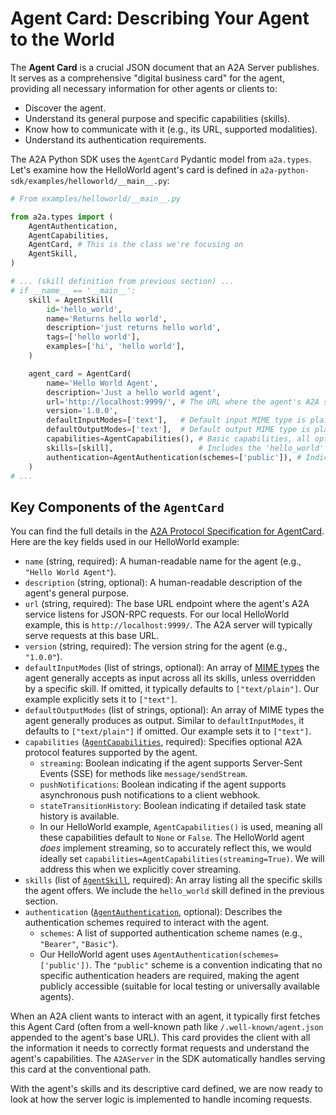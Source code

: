 # Agent Card: Describing Your Agent to the World

The **Agent Card** is a crucial JSON document that an A2A Server publishes. It serves as a comprehensive "digital business card" for the agent, providing all necessary information for other agents or clients to:

- Discover the agent.
- Understand its general purpose and specific capabilities (skills).
- Know how to communicate with it (e.g., its URL, supported modalities).
- Understand its authentication requirements.

The A2A Python SDK uses the `AgentCard` Pydantic model from `a2a.types`. Let's examine how the HelloWorld agent's card is defined in `a2a-python-sdk/examples/helloworld/__main__.py`:

```python
# From examples/helloworld/__main__.py

from a2a.types import (
    AgentAuthentication,
    AgentCapabilities,
    AgentCard, # This is the class we're focusing on
    AgentSkill,
)

# ... (skill definition from previous section) ...
# if __name__ == '__main__':
    skill = AgentSkill(
        id='hello_world',
        name='Returns hello world',
        description='just returns hello world',
        tags=['hello world'],
        examples=['hi', 'hello world'],
    )

    agent_card = AgentCard(
        name='Hello World Agent',
        description='Just a hello world agent',
        url='http://localhost:9999/', # The URL where the agent's A2A service listens
        version='1.0.0',
        defaultInputModes=['text'],   # Default input MIME type is plain text
        defaultOutputModes=['text'],  # Default output MIME type is plain text
        capabilities=AgentCapabilities(), # Basic capabilities, all options default to false/None
        skills=[skill],                   # Includes the 'hello_world' skill defined above
        authentication=AgentAuthentication(schemes=['public']), # Indicates it's publicly accessible
    )
# ...
```

## Key Components of the `AgentCard`

You can find the full details in the [A2A Protocol Specification for AgentCard](../specification.md#55-agentcard-object-structure). Here are the key fields used in our HelloWorld example:

- `name` (string, required): A human-readable name for the agent (e.g., `"Hello World Agent"`).
- `description` (string, optional): A human-readable description of the agent's general purpose.
- `url` (string, required): The base URL endpoint where the agent's A2A service listens for JSON-RPC requests. For our local HelloWorld example, this is `http://localhost:9999/`. The A2A server will typically serve requests at this base URL.
- `version` (string, required): The version string for the agent (e.g., `"1.0.0"`).
- `defaultInputModes` (list of strings, optional): An array of [MIME types](https://developer.mozilla.org/en-US/docs/Web/HTTP/Basics_of_HTTP/MIME_types) the agent generally accepts as input across all its skills, unless overridden by a specific skill. If omitted, it typically defaults to `["text/plain"]`. Our example explicitly sets it to `["text"]`.
- `defaultOutputModes` (list of strings, optional): An array of MIME types the agent generally produces as output. Similar to `defaultInputModes`, it defaults to `["text/plain"]` if omitted. Our example sets it to `["text"]`.
- `capabilities` ([`AgentCapabilities`](../specification.md#552-agentcapabilities-object), required): Specifies optional A2A protocol features supported by the agent.
  - `streaming`: Boolean indicating if the agent supports Server-Sent Events (SSE) for methods like `message/sendStream`.
  - `pushNotifications`: Boolean indicating if the agent supports asynchronous push notifications to a client webhook.
  - `stateTransitionHistory`: Boolean indicating if detailed task state history is available.
  - In our HelloWorld example, `AgentCapabilities()` is used, meaning all these capabilities default to `None` or `False`. The HelloWorld agent *does* implement streaming, so to accurately reflect this, we would ideally set `capabilities=AgentCapabilities(streaming=True)`. We will address this when we explicitly cover streaming.
- `skills` (list of [`AgentSkill`](../specification.md#554-agentskill-object), required): An array listing all the specific skills the agent offers. We include the `hello_world` skill defined in the previous section.
- `authentication` ([`AgentAuthentication`](../specification.md#553-agentauthentication-object), optional): Describes the authentication schemes required to interact with the agent.
  - `schemes`: A list of supported authentication scheme names (e.g., `"Bearer"`, `"Basic"`).
  - Our HelloWorld agent uses `AgentAuthentication(schemes=['public'])`. The `"public"` scheme is a convention indicating that no specific authentication headers are required, making the agent publicly accessible (suitable for local testing or universally available agents).

When an A2A client wants to interact with an agent, it typically first fetches this Agent Card (often from a well-known path like `/.well-known/agent.json` appended to the agent's base URL). This card provides the client with all the information it needs to correctly format requests and understand the agent's capabilities. The `A2AServer` in the SDK automatically handles serving this card at the conventional path.

With the agent's skills and its descriptive card defined, we are now ready to look at how the server logic is implemented to handle incoming requests.
